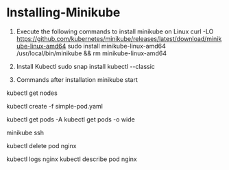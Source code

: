 # Installing-Minikube

1. Execute the following commands to install minikube on Linux
curl -LO https://github.com/kubernetes/minikube/releases/latest/download/minikube-linux-amd64
sudo install minikube-linux-amd64 /usr/local/bin/minikube && rm minikube-linux-amd64

2. Install Kubectl
sudo snap install kubectl --classic

2. Commands after installation
minikube start

kubectl get nodes

kubectl create -f simple-pod.yaml

kubectl get pods -A
kubectl get pods -o wide

minikube ssh

kubectl delete pod nginx

kubectl logs nginx
kubectl describe pod nginx

